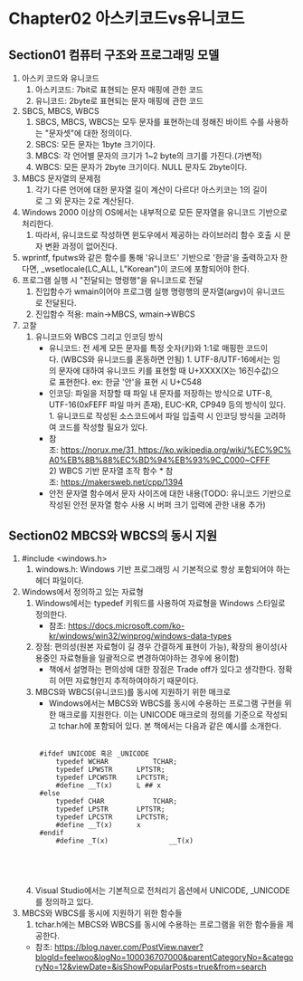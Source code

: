 # Chapter02 아스키코드vs유니코드
## Section01 컴퓨터 구조와 프로그래밍 모델
1. 아스키 코드와 유니코드
	1) 아스키코드: 7bit로 표현되는 문자 매핑에 관한 코드
	2) 유니코드: 2byte로 표현되는 문자 매핑에 관한 코드
2. SBCS, MBCS, WBCS
	1) SBCS, MBCS, WBCS는 모두 문자를 표현하는데 정해진 바이트 수를 사용하는 "문자셋"에 대한 정의이다.
	2) SBCS: 모든 문자는 1byte 크기이다.
	3) MBCS: 각 언어별 문자의 크기가 1~2 byte의 크기를 가진다.(가변적)
	4) WBCS: 모든 문자가 2byte 크기이다. NULL 문자도 2byte이다.
3. MBCS 문자열의 문제점
	1) 각기 다른 언어에 대한 문자열 길이 계산이 다르다! 아스키코는 1의 길이로 그 외 문자는 2로 계산된다.
4. Windows 2000 이상의 OS에서는 내부적으로 모든 문자열을 유니코드 기반으로 처리한다.
	1) 따라서, 유니코드로 작성하면 윈도우에서 제공하는 라이브러리 함수 호출 시 문자 변환 과정이 없어진다.
5. wprintf, fputws와 같은 함수를 통해 '유니코드' 기반으로 '한글'을 출력하고자 한다면, _wsetlocale(LC_ALL, L"Korean")이 코드에 포함되어야 한다.
6. 프로그램 실행 시 "전달되는 명령행"을 유니코드로 전달
	1) 진입함수가 wmain이어야 프로그램 실행 명령행의 문자열(argv)이 유니코드로 전달된다.
	2) 진입함수 적용: main->MBCS, wmain->WBCS
7. 고찰
	1) 유니코드와 WBCS 그리고 인코딩 방식
		* 유니코드: 전 세계 모든 문자를 특정 숫자(키)와 1:1로 매핑한 코드이다. (WBCS와 유니코드를 혼동하면 안됨)
			1. UTF-8/UTF-16에서는 임의 문자에 대하여 유니코드 키를 표현할 때 U+XXXX(X는 16진수값)으로 표현한다. ex: 한글 '안'을 표현 시 U+C548
		* 인코딩: 파일을 저장할 때 파일 내 문자를 저장하는 방식으로 UTF-8, UTF-16(0xFEFF 파일 마커 존재), EUC-KR, CP949 등의 방식이 있다.
			1. 유니코드로 작성된 소스코드에서 파일 입출력 시 인코딩 방식을 고려하여 코드를 작성할 필요가 있다.
		* 참조: https://norux.me/31, https://ko.wikipedia.org/wiki/%EC%9C%A0%EB%8B%88%EC%BD%94%EB%93%9C_C000~CFFF
	2) WBCS 기반 문자열 조작 함수
		* 참조: https://makersweb.net/cpp/1394
		* 안전 문자열 함수에서 문자 사이즈에 대한 내용(TODO: 유니코드 기반으로 작성된 안전 문자열 함수 사용 시 버퍼 크기 입력에 관한 내용 추가)

## Section02 MBCS와 WBCS의 동시 지원
1. #include <windows.h>
	1) windows.h: Windows 기반 프로그래밍 시 기본적으로 항상 포함되어야 하는 헤더 파일이다.
2. Windows에서 정의하고 있는 자료형
	1) Windows에서는 typedef 키워드를 사용하여 자료형을 Windows 스타일로 정의한다.
		* 참조: https://docs.microsoft.com/ko-kr/windows/win32/winprog/windows-data-types
	2) 장점: 편의성(원본 자료형이 길 경우 간결하게 표현이 가능), 확장의 용이성(사용중인 자료형들을 일괄적으로 변경하여야하는 경우에 용이함)
		* 책에서 설명하는 편의성에 대한 장점은 Trade off가 있다고 생각한다. 정확히 어떤 자료형인지 추적하여야하기 때문이다.
	3) MBCS와 WBCS(유니코드)를 동시에 지원하기 위한 매크로
		* Windows에서는 MBCS와 WBCS를 동시에 수용하는 프로그램 구현을 위한 매크로를 지원한다. 이는 UNICODE 매크로의 정의를 기준으로 작성되고 tchar.h에 포함되어 있다. 본 책에서는 다음과 같은 예시를 소개한다.
		<pre>
		<code>
		#ifdef UNICODE 혹은 _UNICODE
			typedef WCHAR			TCHAR;
			typedef LPWSTR		LPTSTR;
			typedef LPCWSTR		LPCTSTR;
			#define __T(x)		L ## x
		#else
			typedef CHAR			TCHAR;
			typedef LPSTR		LPTSTR;
			typedef LPCSTR		LPCTSTR;
			#define __T(x)		x
		#endif
			#define _T(x)				__T(x)
		</pre>
		</code>
	2) Visual Studio에서는 기본적으로 전처리기 옵션에서 UNICODE, _UNICODE를 정의하고 있다.
3. MBCS와 WBCS를 동시에 지원하기 위한 함수들
	1) tchar.h에는 MBCS와 WBCS를 동시에 수용하는 프로그램을 위한 함수들을 제공한다.
	* 참조: https://blog.naver.com/PostView.naver?blogId=feelwoo&logNo=100036707000&parentCategoryNo=&categoryNo=12&viewDate=&isShowPopularPosts=true&from=search
